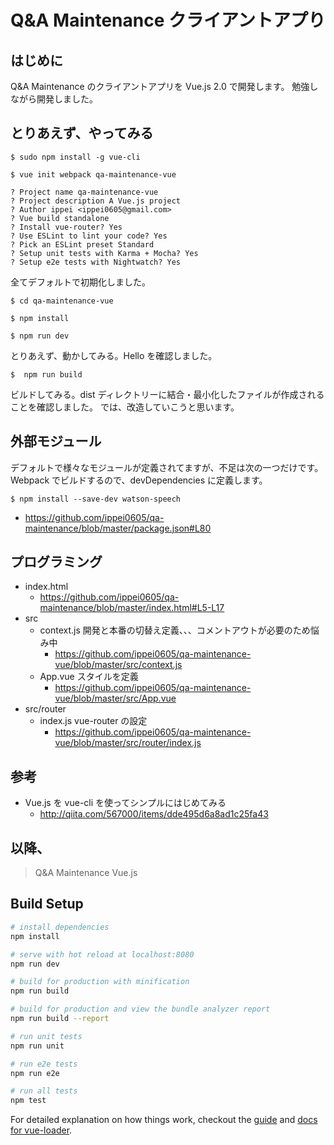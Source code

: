 # Q&A Maintenance クライアントアプり

## はじめに
Q&A Maintenance のクライアントアプリを Vue.js 2.0 で開発します。
勉強しながら開発しました。

## とりあえず、やってみる
```
$ sudo npm install -g vue-cli
```

```
$ vue init webpack qa-maintenance-vue

? Project name qa-maintenance-vue
? Project description A Vue.js project
? Author ippei <ippei0605@gmail.com>
? Vue build standalone
? Install vue-router? Yes
? Use ESLint to lint your code? Yes
? Pick an ESLint preset Standard
? Setup unit tests with Karma + Mocha? Yes
? Setup e2e tests with Nightwatch? Yes
```
全てデフォルトで初期化しました。

```
$ cd qa-maintenance-vue

```

```
$ npm install
```

```
$ npm run dev
```

とりあえず、動かしてみる。Hello を確認しました。


```
$  npm run build

```

ビルドしてみる。dist ディレクトリーに結合・最小化したファイルが作成されることを確認しました。
では、改造していこうと思います。

## 外部モジュール
デフォルトで様々なモジュールが定義されてますが、不足は次の一つだけです。 Webpack でビルドするので、devDependencies に定義します。
```
$ npm install --save-dev watson-speech
```
* https://github.com/ippei0605/qa-maintenance/blob/master/package.json#L80

## プログラミング
* index.html
  - https://github.com/ippei0605/qa-maintenance/blob/master/index.html#L5-L17
* src
  - context.js  開発と本番の切替え定義、、、コメントアウトが必要のため悩み中
      - https://github.com/ippei0605/qa-maintenance-vue/blob/master/src/context.js
  - App.vue   スタイルを定義
      - https://github.com/ippei0605/qa-maintenance-vue/blob/master/src/App.vue
* src/router
  - index.js  vue-router の設定
      - https://github.com/ippei0605/qa-maintenance-vue/blob/master/src/router/index.js
      
## 参考
* Vue.js を vue-cli を使ってシンプルにはじめてみる
  - http://qiita.com/567000/items/dde495d6a8ad1c25fa43

以降、
---


> Q&A Maintenance Vue.js

## Build Setup

``` bash
# install dependencies
npm install

# serve with hot reload at localhost:8080
npm run dev

# build for production with minification
npm run build

# build for production and view the bundle analyzer report
npm run build --report

# run unit tests
npm run unit

# run e2e tests
npm run e2e

# run all tests
npm test
```

For detailed explanation on how things work, checkout the [guide](http://vuejs-templates.github.io/webpack/) and [docs for vue-loader](http://vuejs.github.io/vue-loader).
